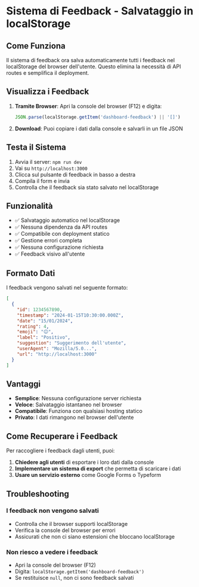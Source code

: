 # Sistema di Feedback - Salvataggio in localStorage

## Come Funziona

Il sistema di feedback ora salva automaticamente tutti i feedback nel localStorage del browser dell'utente. Questo elimina la necessità di API routes e semplifica il deployment.

## Visualizza i Feedback

1. **Tramite Browser**: Apri la console del browser (F12) e digita:
   ```javascript
   JSON.parse(localStorage.getItem('dashboard-feedback') || '[]')
   ```
2. **Download**: Puoi copiare i dati dalla console e salvarli in un file JSON

## Testa il Sistema

1. Avvia il server: `npm run dev`
2. Vai su `http://localhost:3000`
3. Clicca sul pulsante di feedback in basso a destra
4. Compila il form e invia
5. Controlla che il feedback sia stato salvato nel localStorage

## Funzionalità

- ✅ Salvataggio automatico nel localStorage
- ✅ Nessuna dipendenza da API routes
- ✅ Compatibile con deployment statico
- ✅ Gestione errori completa
- ✅ Nessuna configurazione richiesta
- ✅ Feedback visivo all'utente

## Formato Dati

I feedback vengono salvati nel seguente formato:

```json
[
  {
    "id": 1234567890,
    "timestamp": "2024-01-15T10:30:00.000Z",
    "date": "15/01/2024",
    "rating": 4,
    "emoji": "😊",
    "label": "Positivo",
    "suggestion": "Suggerimento dell'utente",
    "userAgent": "Mozilla/5.0...",
    "url": "http://localhost:3000"
  }
]
```

## Vantaggi

- **Semplice**: Nessuna configurazione server richiesta
- **Veloce**: Salvataggio istantaneo nel browser
- **Compatibile**: Funziona con qualsiasi hosting statico
- **Privato**: I dati rimangono nel browser dell'utente

## Come Recuperare i Feedback

Per raccogliere i feedback dagli utenti, puoi:

1. **Chiedere agli utenti** di esportare i loro dati dalla console
2. **Implementare un sistema di export** che permetta di scaricare i dati
3. **Usare un servizio esterno** come Google Forms o Typeform

## Troubleshooting

### I feedback non vengono salvati
- Controlla che il browser supporti localStorage
- Verifica la console del browser per errori
- Assicurati che non ci siano estensioni che bloccano localStorage

### Non riesco a vedere i feedback
- Apri la console del browser (F12)
- Digita: `localStorage.getItem('dashboard-feedback')`
- Se restituisce `null`, non ci sono feedback salvati